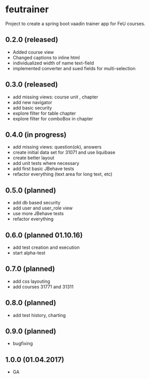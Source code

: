 # feutrainer
Project to create a spring boot vaadin trainer app for FeU courses.

## 0.2.0 (released)
* Added course view
* Changed captions to inline html
* individualized width of name text-field
* implemented converter and sued fields for multi-selection

## 0.3.0 (released)
* add missing views: course unit , chapter 
* add new navigator 
* add basic security 
* explore filter for table chapter 
* explore filter for comboBox in chapter 

## 0.4.0 (in progress)
* add missing views: question(ok), answers
* create initial data set for 31071 and use liquibase
* create better layout
* add unit tests where necessary
* add first basic JBehave tests
* refactor everything (text area for long text, etc)

## 0.5.0 (planned)
* add db based security 
* add user and user_role view
* use more JBehave tests
* refactor everything

## 0.6.0 (planned 01.10.16)
* add test creation and execution
* start alpha-test

## 0.7.0 (planned)
* add css layouting
* add courses 31771 and 31311

## 0.8.0 (planned)
* add test history, charting

## 0.9.0 (planned)
* bugfixing

## 1.0.0 (01.04.2017)
* GA